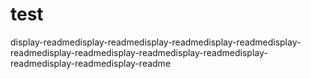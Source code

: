 # test
display-readmedisplay-readmedisplay-readmedisplay-readmedisplay-readmedisplay-readmedisplay-readmedisplay-readmedisplay-readmedisplay-readmedisplay-readme
